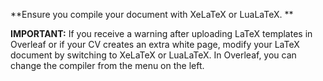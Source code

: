 **Ensure you compile your document with XeLaTeX or LuaLaTeX. **

**IMPORTANT:** If you receive a warning after uploading LaTeX templates in Overleaf or if your CV creates an extra white page, modify your LaTeX document by switching to XeLaTeX or LuaLaTeX. 
In Overleaf, you can change the compiler from the menu on the left.
